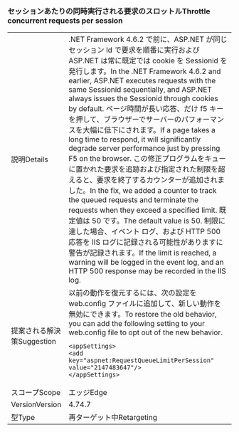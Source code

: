 ### <a name="throttle-concurrent-requests-per-session"></a><span data-ttu-id="c7e00-101">セッションあたりの同時実行される要求のスロットル</span><span class="sxs-lookup"><span data-stu-id="c7e00-101">Throttle concurrent requests per session</span></span>

|   |   |
|---|---|
|<span data-ttu-id="c7e00-102">説明</span><span class="sxs-lookup"><span data-stu-id="c7e00-102">Details</span></span>|<span data-ttu-id="c7e00-103">.NET Framework 4.6.2 で前に、ASP.NET が同じセッション Id で要求を順番に実行および ASP.NET は常に既定では cookie を Sessionid を発行します。</span><span class="sxs-lookup"><span data-stu-id="c7e00-103">In the .NET Framework 4.6.2 and earlier, ASP.NET executes requests with the same Sessionid sequentially, and ASP.NET always issues the Sessionid through cookies by default.</span></span> <span data-ttu-id="c7e00-104">ページ時間が長い応答、だけ f5 キーを押して、ブラウザーでサーバーのパフォーマンスを大幅に低下にされます。</span><span class="sxs-lookup"><span data-stu-id="c7e00-104">If a page takes a long time to respond, it will significantly degrade server performance just by pressing F5 on the browser.</span></span> <span data-ttu-id="c7e00-105">この修正プログラムをキューに置かれた要求を追跡および指定された制限を超えると、要求を終了するカウンターが追加されました。</span><span class="sxs-lookup"><span data-stu-id="c7e00-105">In the fix, we added a counter to track the queued requests and terminate the requests when they exceed a specified limit.</span></span> <span data-ttu-id="c7e00-106">既定値は 50 です。</span><span class="sxs-lookup"><span data-stu-id="c7e00-106">The default value is 50.</span></span> <span data-ttu-id="c7e00-107">制限に達した場合、イベント ログ、および HTTP 500 応答を IIS ログに記録される可能性がありますに警告が記録されます。</span><span class="sxs-lookup"><span data-stu-id="c7e00-107">If the limit is reached, a warning will be logged in the event log, and an HTTP 500 response may be recorded in the IIS log.</span></span>|
|<span data-ttu-id="c7e00-108">提案される解決策</span><span class="sxs-lookup"><span data-stu-id="c7e00-108">Suggestion</span></span>|<span data-ttu-id="c7e00-109">以前の動作を復元するには、次の設定を web.config ファイルに追加して、新しい動作を無効にできます。</span><span class="sxs-lookup"><span data-stu-id="c7e00-109">To restore the old behavior, you can add the following setting to your web.config file to opt out of the new behavior.</span></span><pre><code class="language-xml">&lt;appSettings&gt;&#13;&#10;&lt;add key=&quot;aspnet:RequestQueueLimitPerSession&quot; value=&quot;2147483647&quot;/&gt;&#13;&#10;&lt;/appSettings&gt;&#13;&#10;</code></pre>|
|<span data-ttu-id="c7e00-110">スコープ</span><span class="sxs-lookup"><span data-stu-id="c7e00-110">Scope</span></span>|<span data-ttu-id="c7e00-111">エッジ</span><span class="sxs-lookup"><span data-stu-id="c7e00-111">Edge</span></span>|
|<span data-ttu-id="c7e00-112">Version</span><span class="sxs-lookup"><span data-stu-id="c7e00-112">Version</span></span>|<span data-ttu-id="c7e00-113">4.7</span><span class="sxs-lookup"><span data-stu-id="c7e00-113">4.7</span></span>|
|<span data-ttu-id="c7e00-114">型</span><span class="sxs-lookup"><span data-stu-id="c7e00-114">Type</span></span>|<span data-ttu-id="c7e00-115">再ターゲット中</span><span class="sxs-lookup"><span data-stu-id="c7e00-115">Retargeting</span></span>|


